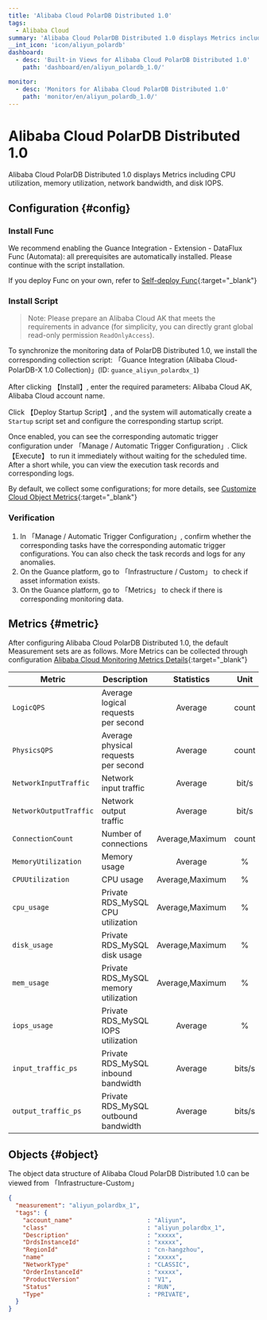 ```yaml
---
title: 'Alibaba Cloud PolarDB Distributed 1.0'
tags: 
  - Alibaba Cloud
summary: 'Alibaba Cloud PolarDB Distributed 1.0 displays Metrics including CPU utilization, memory utilization, network bandwidth, and disk IOPS.'
__int_icon: 'icon/aliyun_polardb'
dashboard:
  - desc: 'Built-in Views for Alibaba Cloud PolarDB Distributed 1.0'
    path: 'dashboard/en/aliyun_polardb_1.0/'

monitor:
  - desc: 'Monitors for Alibaba Cloud PolarDB Distributed 1.0'
    path: 'monitor/en/aliyun_polardb_1.0/'
---
```


<!-- markdownlint-disable MD025 -->
# Alibaba Cloud PolarDB Distributed 1.0
<!-- markdownlint-enable -->

Alibaba Cloud PolarDB Distributed 1.0 displays Metrics including CPU utilization, memory utilization, network bandwidth, and disk IOPS.

## Configuration {#config}

### Install Func

We recommend enabling the Guance Integration - Extension - DataFlux Func (Automata): all prerequisites are automatically installed. Please continue with the script installation.

If you deploy Func on your own, refer to [Self-deploy Func](https://func.guance.com/doc/script-market-guance-integration/){:target="_blank"}

### Install Script

> Note: Please prepare an Alibaba Cloud AK that meets the requirements in advance (for simplicity, you can directly grant global read-only permission `ReadOnlyAccess`).

To synchronize the monitoring data of PolarDB Distributed 1.0, we install the corresponding collection script: 「Guance Integration (Alibaba Cloud-PolarDB-X 1.0 Collection)」(ID: `guance_aliyun_polardbx_1`)

After clicking 【Install】, enter the required parameters: Alibaba Cloud AK, Alibaba Cloud account name.

Click 【Deploy Startup Script】, and the system will automatically create a `Startup` script set and configure the corresponding startup script.

Once enabled, you can see the corresponding automatic trigger configuration under 「Manage / Automatic Trigger Configuration」. Click 【Execute】 to run it immediately without waiting for the scheduled time. After a short while, you can view the execution task records and corresponding logs.

By default, we collect some configurations; for more details, see [Customize Cloud Object Metrics](https://func.guance.com/doc/script-market-guance-aliyun-polardbx-1/){:target="_blank"}

### Verification

1. In 「Manage / Automatic Trigger Configuration」, confirm whether the corresponding tasks have the corresponding automatic trigger configurations. You can also check the task records and logs for any anomalies.
2. On the Guance platform, go to 「Infrastructure / Custom」 to check if asset information exists.
3. On the Guance platform, go to 「Metrics」 to check if there is corresponding monitoring data.

## Metrics {#metric}
After configuring Alibaba Cloud PolarDB Distributed 1.0, the default Measurement sets are as follows. More Metrics can be collected through configuration [Alibaba Cloud Monitoring Metrics Details](https://cms.console.aliyun.com/metric-meta/acs_drds/drds){:target="_blank"}

| Metric | Description                  |       Statistics        |     Unit     |
| ---- |------------------------------|:-----------------------:|:------------:|
|`LogicQPS`| Average logical requests per second|         Average         |    count     |
|`PhysicsQPS`| Average physical requests per second|         Average         |    count     |
|`NetworkInputTraffic`| Network input traffic|         Average         |    bit/s     |
|`NetworkOutputTraffic`| Network output traffic|         Average         |    bit/s     |
|`ConnectionCount`| Number of connections|     Average,Maximum     |    count     |
|`MemoryUtilization`| Memory usage      |         Average         |      %       |
|`CPUUtilization`| CPU usage                    |     Average,Maximum     |      %       |
|`cpu_usage`| Private RDS_MySQL CPU utilization                   |     Average,Maximum     |      %       |
|`disk_usage`| Private RDS_MySQL disk usage                   |     Average,Maximum     |      %       |
|`mem_usage`| Private RDS_MySQL memory utilization|     Average,Maximum     |      %       |
|`iops_usage`| Private RDS_MySQL IOPS utilization|         Average         |      %       |
|`input_traffic_ps`| Private RDS_MySQL inbound bandwidth |         Average         |    bits/s    |
|`output_traffic_ps`| Private RDS_MySQL outbound bandwidth|    Average              |  bits/s      |

## Objects {#object}
The object data structure of Alibaba Cloud PolarDB Distributed 1.0 can be viewed from 「Infrastructure-Custom」

``` json
{
  "measurement": "aliyun_polardbx_1",
  "tags": {
    "account_name"                     : "Aliyun",
    "class"                            : "aliyun_polardbx_1",
    "Description"                      : "xxxxx",
    "DrdsInstanceId"                   : "xxxxx",
    "RegionId"                         : "cn-hangzhou",
    "name"                             : "xxxxx",
    "NetworkType"                      : "CLASSIC",
    "OrderInstanceId"                  : "xxxxx",
    "ProductVersion"                   : "V1",
    "Status"                           : "RUN",
    "Type"                             : "PRIVATE",
  }
}
```
